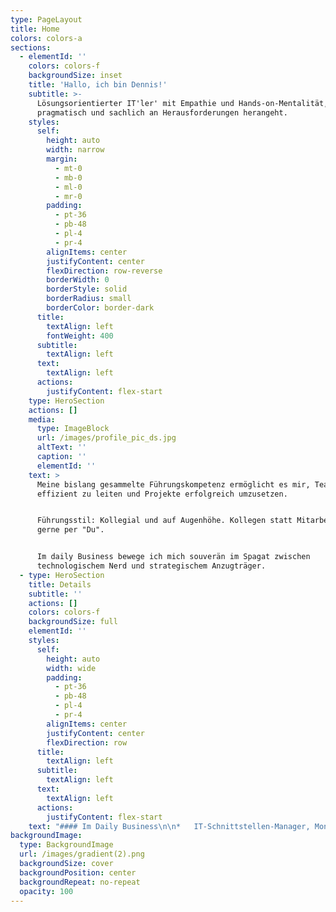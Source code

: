 ```yaml
---
type: PageLayout
title: Home
colors: colors-a
sections:
  - elementId: ''
    colors: colors-f
    backgroundSize: inset
    title: 'Hallo, ich bin Dennis!'
    subtitle: >-
      Lösungsorientierter IT'ler' mit Empathie und Hands-on-Mentalität, der
      pragmatisch und sachlich an Herausforderungen herangeht.
    styles:
      self:
        height: auto
        width: narrow
        margin:
          - mt-0
          - mb-0
          - ml-0
          - mr-0
        padding:
          - pt-36
          - pb-48
          - pl-4
          - pr-4
        alignItems: center
        justifyContent: center
        flexDirection: row-reverse
        borderWidth: 0
        borderStyle: solid
        borderRadius: small
        borderColor: border-dark
      title:
        textAlign: left
        fontWeight: 400
      subtitle:
        textAlign: left
      text:
        textAlign: left
      actions:
        justifyContent: flex-start
    type: HeroSection
    actions: []
    media:
      type: ImageBlock
      url: /images/profile_pic_ds.jpg
      altText: ''
      caption: ''
      elementId: ''
    text: >
      Meine bislang gesammelte Führungskompetenz ermöglicht es mir, Teams
      effizient zu leiten und Projekte erfolgreich umzusetzen.


      Führungsstil: Kollegial und auf Augenhöhe. Kollegen statt Mitarbeiter &
      gerne per "Du".


      Im daily Business bewege ich mich souverän im Spagat zwischen
      technologischem Nerd und strategischem Anzugträger.
  - type: HeroSection
    title: Details
    subtitle: ''
    actions: []
    colors: colors-f
    backgroundSize: full
    elementId: ''
    styles:
      self:
        height: auto
        width: wide
        padding:
          - pt-36
          - pb-48
          - pl-4
          - pr-4
        alignItems: center
        justifyContent: center
        flexDirection: row
      title:
        textAlign: left
      subtitle:
        textAlign: left
      text:
        textAlign: left
      actions:
        justifyContent: flex-start
    text: "#### Im Daily Business\n\n*   IT-Schnittstellen-Manager, Monitoring-Guy und Sysadmin\n\n#### Privat\n\n*   Vater von zwei erwachsenen Töchtern und Hundedame \"Mila\"\n*   Verheiratet\n\n#### Kontakt\n\n\n\\| E-Mail:   | <dennis.suhl@gmx.de>                                                              |\n\\| Telefon:  | bei Bedarf                                                                        |\n\\| LinkedIn: | [linkedin.com/in/dennis-suhl](https://www.linkedin.com/in/dennis-suhl-4ba65617b/) |\n\\| GitHub:   | [github.com/bad13](https://github.com/bad13)                                      |\n\n#### Zusammenfassung\n\nLösungsorientierter IT'ler' mit Empathie und Hands-on-Mentalität, der pragmatisch und sachlich an Herausforderungen herangeht. Meine bislang gesammelte Führungskompetenz ermöglicht es mir, Teams effizient zu leiten und Projekte erfolgreich umzusetzen. Führungsstil: Kollegial und auf Augenhöhe. Lieber Kollegen statt Mitarbeiter & gerne per \"Du\". Im daily Business bewege ich mich souverän im Spagat zwischen technologischem Nerd und strategischem Anzugträger.\n\n#### DISG\n\n|                               |    |      |\n| :---------------------------- | :- | :--- |\n| Ergebnis für Typ Dominant     | D  | 28 % |\n| Ergebnis für Typ Initiativ    | I  | 28 % |\n| Ergebnis für Typ Stetig       | S  | 24 % |\n| Ergebnis für Typ Gewissenhaft | G  | 20 % |\n\n##### Quelle: <https://www.disg-schnelltest.de/> (16.07.2024)\n\n\_\n\n## **Bisherige berufliche Laufbahn**\n\n***\n\n#### Standortleitung IT\n\n*   Paracelsus Kliniken Deutschland GmbH und Co. KGaA\\*\\*, Henstedt-Ulzburg | 2023 bis heute\n\n#### Technische Leiter und Leiter IT\n\n*   Paracelsus Kliniken Deutschland GmbH und Co. KGaA\\*\\*, Henstedt-Ulzburg | 2017-2023\n\n#### IT-Leiter\n\n*   Paracelsus Kliniken Henstedt-Ulzburg\\*\\*, Henstedt-Ulzburg | 2016-2017\n\n#### IT-Systemadministrator\n\n*   Paracelsus Kliniken Henstedt-Ulzburg\\*\\*, Henstedt-Ulzburg | 2014-2016\n\n#### IT-Systemadministrator\n\n*   Interschalt Maritime Systems AG\\*\\*, Schenefeld | 2010-2014\n\n#### Munitionstechnischer Unteroffizier\n\n*   Bundeswehr\\*\\*, Deutschland | 2001-2009\n\n\_\n\n## Ausbildung & Studium\n\n***\n\n### Bachelor of Arts in Digital Business\n\n*   IU\\*\\*, Fernstudium | Abschlussdatum: vsl. Ende 2025\n\n### Fachinformatiker Systemintegration (IHK)\n\n*   Ausbildung nach Abschluss der militärischen Laufbahn, 2010\n\n### Bürokaufmann (IHK)\n\n*   Ausbildung als Teil der militärischen Laufbahn, 2005\n\n\_\n\n## Fähigkeiten\n\n***\n\n*   **Werkzeuge & Technologien**: Docker, ms365, Kanban, checkmk, office, git, windows server, linux server (ubuntu), MS-Planner für Projekte, Project-Canvas\n*   **Soziale Fähigkeiten**: Kommunikation, Teamarbeit, Problemlösungsorientierung, Empathie, Mitarbeiterführung und Abteilungsleitung\n\n\_\n\n## Zertifikate\n\n***\n\n*   **Führung**, [Trainingsakademie Pehrs](https://www.trainingsakademie-pehrs.de/) | 2017\n\n\_\n\n## Sprachen\n\n***\n\n*   Deutsch (Fließend)\n*   Englisch (Verstehen (je nach Akzent / Geschwindigkeit)  und lesen gut, frei sprechen seit der Schulzeit nicht mehr und in der bisherigen beruflichen Laufbahn selten bis gar nicht erforderlich. Status: Eingerostet))\n\n"
backgroundImage:
  type: BackgroundImage
  url: /images/gradient(2).png
  backgroundSize: cover
  backgroundPosition: center
  backgroundRepeat: no-repeat
  opacity: 100
---
```

